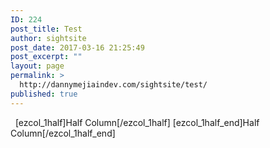 ```yaml
---
ID: 224
post_title: Test
author: sightsite
post_date: 2017-03-16 21:25:49
post_excerpt: ""
layout: page
permalink: >
  http://dannymejiaindev.com/sightsite/test/
published: true
---
```

  [ezcol_1half]Half Column[/ezcol_1half] [ezcol_1half_end]Half Column[/ezcol_1half_end]